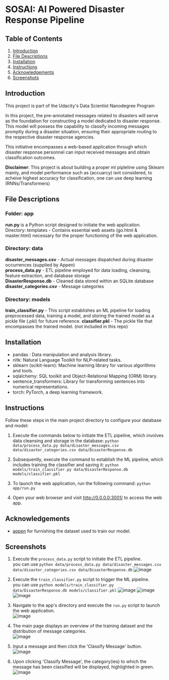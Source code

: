 # SOSAI: AI Powered Disaster Response Pipeline 
## Table of Contents
1. [Introduction](https://github.com/Faisal-Alageel/Udacity-DataScientist/tree/main/Project%202#introduction)
2. [File Descriptions](https://github.com/Faisal-Alageel/Udacity-DataScientist/tree/main/Project%202#file-descriptions)
3. [Installation](https://github.com/Faisal-Alageel/Udacity-DataScientist/tree/main/Project%202#installation)
4. [Instructions](https://github.com/Faisal-Alageel/Udacity-DataScientist/tree/main/Project%202#instructions)
5. [Acknowledgements](https://github.com/Faisal-Alageel/Udacity-DataScientist/tree/main/Project%202#acknowledgements)
6. [Screenshots](https://github.com/Faisal-Alageel/Udacity-DataScientist/tree/main/Project%202#screenshots)

## Introduction
This project is part of the Udacity's Data Scientist Nanodegree Program 

In this project, the pre-annotated messages related to disasters will serve as the foundation for constructing a model dedicated to disaster response. This model will possess the capability to classify incoming messages promptly during a disaster situation, ensuring their appropriate routing to the respective disaster response agencies.

This initiative encompasses a web-based application through which disaster response personnel can input received messages and obtain classification outcomes.

**Disclaimer**: This project is about building a proper ml pipleline using Sklearn mainly, and model performance such as (accuarcy) isnt considered, 
            to acheive highest accuracy for classification, one can use deep learning (RNNs/Transformers) 

## File Descriptions
### Folder: app
**run.py** is a Python script designed to initiate the web application.<br/>
Directory: templates - Contains essential web assets (go.html & master.html) necessary for the proper functioning of the web application.

### Directory: data
**disaster_messages.csv** - Actual messages dispatched during disaster occurrences (supplied by Appen)<br/>
**process_data.py** - ETL pipeline employed for data loading, cleansing, feature extraction, and database storage<br/>
**DisasterResponse.db** - Cleaned data stored within an SQLite database
**disaster_categories.csv** - Message categories<br/>


### Directory: models
**train_classifier.py** - This script establishes an ML pipeline for loading preprocessed data, training a model, and storing the trained model as a pickle file (.pkl) for future reference.
**classifier.pkl** - The pickle file that encompasses the trained model. (not included in this repo)


## Installation
- pandas : Data manipulation and analysis library.
- nltk: Natural Language Toolkit for NLP-related tasks.
- sklearn (scikit-learn): Machine learning library for various algorithms and tools.
- sqlalchemy: SQL toolkit and Object-Relational Mapping (ORM) library.
- sentence_transformers: Library for transforming sentences into numerical representations.
- torch: PyTorch, a deep learning framework.


## Instructions

Follow these steps in the main project directory to configure your database and model:

1. Execute the commands below to initiate the ETL pipeline, which involves data cleansing and storage in the database:
    `python data/process_data.py data/disaster_messages.csv data/disaster_categories.csv data/DisasterResponse.db`


2. Subsequently, execute the command to establish the ML pipeline, which includes training the classifier and saving it:
    `python models/train_classifier.py data/DisasterResponse.db models/classifier.pkl`

3. To launch the web application, run the following command:
    `python app/run.py`

4. Open your web browser and visit http://0.0.0.0:3001/ to access the web app.



## Acknowledgements
* [appen](https://appen.com/) for furnishing the dataset used to train our model.

## Screenshots
1. Execute the `process_data.py` script to initiate the ETL pipeline.<br/>
    you can use `python data/process_data.py data/disaster_messages.csv data/disaster_categories.csv data/DisasterResponse.db`
![image](screenshots/1.JPG)

2. Execute the `train_classifier.py` script to trigger the ML pipeline.<br/>
    you can use `python models/train_classifier.py data/DisasterResponse.db models/classifier.pkl`
![image](screenshots/2.JPG)
![image](screenshots/3.JPG)
![image](screenshots/4.JPG)

3. Navigate to the app's directory and execute the `run.py` script to launch the web application.<br/>
![image](screenshots/5.JPG)

4. The main page displays an overview of the training dataset and the distribution of message categories. <br/>
![image](screenshots/6.JPG)

5. Input a message and then click the 'Classify Message' button.<br/>
![image](screenshots/7.JPG)

6. Upon clicking 'Classify Message', the category(ies) to which the message has been classified will be displayed, highlighted in green.<br/>
![image](screenshots/8.JPG)


